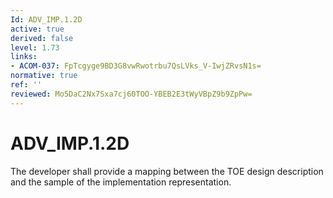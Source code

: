 ```yaml
---
Id: ADV_IMP.1.2D
active: true
derived: false
level: 1.73
links:
- ACOM-037: FpTcgyge9BD3G8vwRwotrbu7QsLVks_V-IwjZRvsN1s=
normative: true
ref: ''
reviewed: Mo5DaC2Nx7Sxa7cj60TOO-YBEB2E3tWyVBpZ9b9ZpPw=
---
```


# ADV_IMP.1.2D

The developer shall provide a mapping between the TOE design description and the sample of the implementation representation.